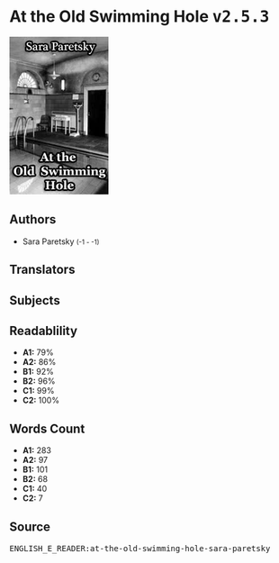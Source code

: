 # At the Old Swimming Hole <kbd>v2.5.3</kbd>

![](./cover.medium.jpg "")

## Authors


 - Sara Paretsky <small>(-1 - -1)</small>

## Translators



## Subjects



## Readablility


 - **A1:** 79%
 - **A2:** 86%
 - **B1:** 92%
 - **B2:** 96%
 - **C1:** 99%
 - **C2:** 100%

## Words Count


 - **A1:** 283
 - **A2:** 97
 - **B1:** 101
 - **B2:** 68
 - **C1:** 40
 - **C2:** 7

## Source


<kbd>ENGLISH_E_READER:at-the-old-swimming-hole-sara-paretsky</kbd>
